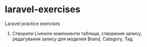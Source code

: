 # laravel-exercises
Laravel practice exercises

1. Створити Livewire компоненти таблиця, створення запису, редагування запису для моделей Brand, Category, Tag.

